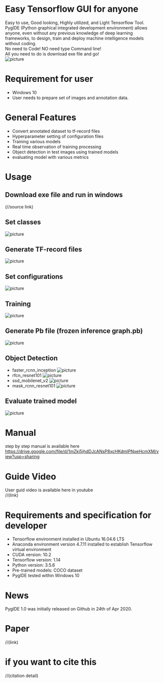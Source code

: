 # Easy Tensorflow GUI for anyone
Easy to use, Good looking, Highly utilized, and Light Tensorflow Tool.\
PygIDE (Python graphical integrated development environment) allows anyone, even without any previous knowledge of deep learning frameworks, to design, train and deploy machine intelligence models without coding.\
No need to Code! NO need type Command line!\
All you need to do is download exe file and go!\
![picture](https://github.com/boguss1225/ObjectDetectionGUI/blob/master/ObjectDetectionGUI%20screenshot/Detect_faster_rccn_inception.png)

# Requirement for user
* Windows 10
* User needs to prepare set of images and annotation data.

# General Features
* Convert annotated dataset to tf-record files 
* Hyperparameter setting of configuration files
* Training various models
* Real time observation of training processing
* Object detection in test images using trained models
* evaluating model with various metrics

# Usage
## Download exe file and run in windows
(//source link)

## Set classes
![picture](https://github.com/boguss1225/ObjectDetectionGUI/blob/master/ObjectDetectionGUI%20screenshot/step1setclasses.PNG)

## Generate TF-record files
![picture](https://github.com/boguss1225/ObjectDetectionGUI/blob/master/ObjectDetectionGUI%20screenshot/step2-GenerateTFrecord.PNG)

## Set configurations
![picture](https://github.com/boguss1225/ObjectDetectionGUI/blob/master/ObjectDetectionGUI%20screenshot/configuration.PNG)

## Training
![picture](https://github.com/boguss1225/ObjectDetectionGUI/blob/master/ObjectDetectionGUI%20screenshot/Train-finished.PNG)

## Generate Pb file (frozen inference graph.pb)
![picture](https://github.com/boguss1225/ObjectDetectionGUI/blob/master/ObjectDetectionGUI%20screenshot/convertCKPT-result2.PNG)

## Object Detection
* faster_rcnn_inception
![picture](https://github.com/boguss1225/ObjectDetectionGUI/blob/master/ObjectDetectionGUI%20screenshot/Detect_faster_rccn_inception.png)
* rfcn_resnet101
![picture](https://github.com/boguss1225/ObjectDetectionGUI/blob/master/ObjectDetectionGUI%20screenshot/Detect_rfcn_resnet101.png)
* ssd_mobilenet_v2
![picture](https://github.com/boguss1225/ObjectDetectionGUI/blob/master/ObjectDetectionGUI%20screenshot/Detect_ssd_mobilenet_v2.png)
* mask_rcnn_resnet101
![picture](https://github.com/boguss1225/ObjectDetectionGUI/blob/master/ObjectDetectionGUI%20screenshot/Detect_mask_rccn_resnet101.png)

## Evaluate trained model
![picture](https://github.com/boguss1225/ObjectDetectionGUI/blob/master/ObjectDetectionGUI%20screenshot/eval_model-finished.PNG)

# Manual
step by step manual is available here\
https://drive.google.com/file/d/1mZkj5jhdDJcANsP8xcHKdmlPNxeHcmXM/view?usp=sharing

# Guide Video
User guid video is available here in youtube\
//(link)

# Requirements and specification for developer
* Tensorflow environment installed in Ubuntu 16.04.6 LTS
* Anaconda environment version 4.7.11 installed to establish Tensorflow virtual environment
* CUDA version: 10.2
* Tensorflow version: 1.14
* Python version: 3.5.6
* Pre-trained models: COCO dataset
* PygIDE tested within Windows 10

# News
PygIDE 1.0 was initially released on Github in 24th of Apr 2020.

# Paper
//(link)

# if you want to cite this
//(citation detail)
